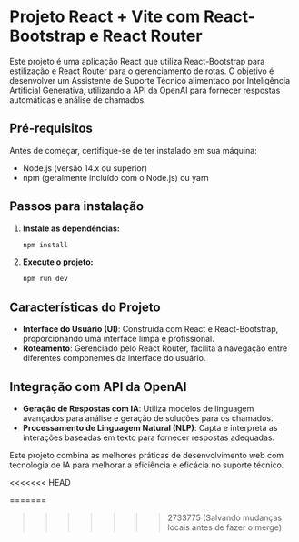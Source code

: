 # Projeto React + Vite com React-Bootstrap e React Router

Este projeto é uma aplicação React que utiliza React-Bootstrap para estilização e React Router para o gerenciamento de rotas. O objetivo é desenvolver um Assistente de Suporte Técnico alimentado por Inteligência Artificial Generativa, utilizando a API da OpenAI para fornecer respostas automáticas e análise de chamados.

## Pré-requisitos

Antes de começar, certifique-se de ter instalado em sua máquina:

- Node.js (versão 14.x ou superior)
- npm (geralmente incluído com o Node.js) ou yarn

## Passos para instalação

1. **Instale as dependências:**
    
    ```bash
    npm install
    ```

2. **Execute o projeto:**

    ```bash
    npm run dev
    ```

## Características do Projeto

- **Interface do Usuário (UI)**: Construída com React e React-Bootstrap, proporcionando uma interface limpa e profissional.
- **Roteamento**: Gerenciado pelo React Router, facilita a navegação entre diferentes componentes da interface do usuário.

## Integração com API da OpenAI

- **Geração de Respostas com IA**: Utiliza modelos de linguagem avançados para análise e geração de soluções para os chamados.
- **Processamento de Linguagem Natural (NLP)**: Capta e interpreta as interações baseadas em texto para fornecer respostas adequadas.

Este projeto combina as melhores práticas de desenvolvimento web com tecnologia de IA para melhorar a eficiência e eficácia no suporte técnico.

<<<<<<< HEAD

=======
>>>>>>> 2733775 (Salvando mudanças locais antes de fazer o merge)
